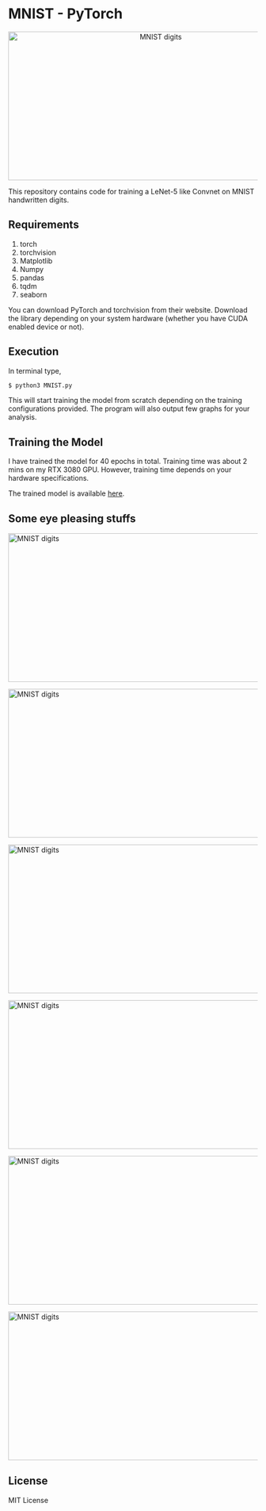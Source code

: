 # MNIST - PyTorch

<p align="center">
<img src="https://github.com/iVishalr/MNIST-PyTorch/blob/main/images/1000Images.PNG" width="600px" height = "300px" alt="MNIST digits"></img>
</p>

This repository contains code for training a LeNet-5 like Convnet on MNIST handwritten digits. 

## Requirements

1. torch
2. torchvision
3. Matplotlib
4. Numpy
5. pandas
6. tqdm
7. seaborn

You can download PyTorch and torchvision from their website. Download the library depending on your system hardware (whether you have CUDA enabled device or not). 

## Execution

In terminal type,
```bash
$ python3 MNIST.py
```

This will start training the model from scratch depending on the training configurations provided. The program will also output few graphs for your analysis.

## Training the Model

I have trained the model for 40 epochs in total. Training time was about 2 mins on my RTX 3080 GPU. However, training time depends on your hardware specifications.

The trained model is available [here](https://github.com/iVishalr/MNIST-PyTorch/blob/main/models/).

## Some eye pleasing stuffs

<img src="https://github.com/iVishalr/MNIST-PyTorch/blob/main/images/Capture1.PNG" width="600px" height = "300px" alt="MNIST digits"></img>

<img src="https://github.com/iVishalr/MNIST-PyTorch/blob/main/images/Capture2.PNG" width="600px" height = "300px" alt="MNIST digits"></img>

<img src="https://github.com/iVishalr/MNIST-PyTorch/blob/main/images/Capture3.PNG" width="600px" height = "300px" alt="MNIST digits"></img>

<img src="https://github.com/iVishalr/MNIST-PyTorch/blob/main/images/Capture4.PNG" width="600px" height = "300px" alt="MNIST digits"></img>

<img src="https://github.com/iVishalr/MNIST-PyTorch/blob/main/images/Capture5.PNG" width="600px" height = "300px" alt="MNIST digits"></img>

<img src="https://github.com/iVishalr/MNIST-PyTorch/blob/main/images/Capture6.PNG" width="600px" height = "300px" alt="MNIST digits"></img>

## License

MIT License